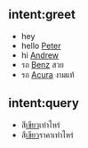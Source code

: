 
## intent:greet
- hey
- hello [Peter](PERSON)
- hi [Andrew](PERSON)
- รถ [Benz](CAR) สวย
- รถ [Acura](CAR) งามแท้

## intent:query
- สี[เขียว](COLOR)เท่าไหร่
- สี[เขียว](COLOR)ราคาเท่าไหร่

